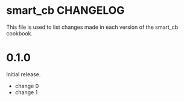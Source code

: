 # smart_cb CHANGELOG

This file is used to list changes made in each version of the smart_cb cookbook.

# 0.1.0

Initial release.

- change 0
- change 1

